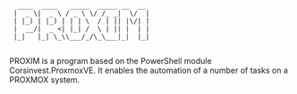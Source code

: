 ```text
  ____  ____   _____  _____ __  __  
 |  _ \|  _ \ / _ \ \/ /_ _|  \/  |
 | |_) | |_) | | | \  / | || |\/| |
 |  __/|  _ <| |_| /  \ | || |  | |
 |_|   |_| \_\\___/_/\_\___|_|  |_|
              
```
PROXIM is a program based on the PowerShell module Corsinvest.ProxmoxVE. It enables the automation of a number of tasks on a PROXMOX system.
